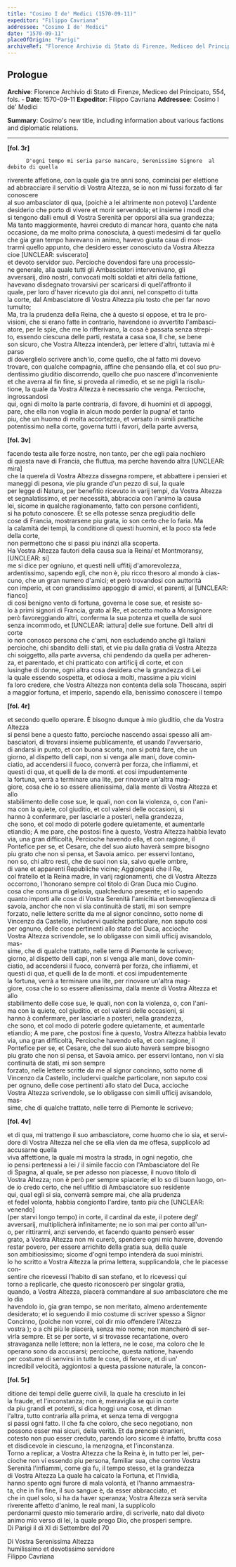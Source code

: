 ```yaml
---
title: "Cosimo I de' Medici (1570-09-11)"
expeditor: "Filippo Cavriana"
addressee: "Cosimo I de' Medici"
date: "1570-09-11"
placeOfOrigin: "Parigi"
archiveRef: "Florence Archivio di Stato di Firenze, Mediceo del Principato, 554, fols. -"
---
```


## Prologue

**Archive**: Florence Archivio di Stato di Firenze, Mediceo del Principato, 554, fols. -
**Date**: 1570-09-11
**Expeditor**: Filippo Cavriana
**Addressee**: Cosimo I de' Medici

**Summary**: Cosimo's new title, including information about various factions and diplomatic relations.

---


**[fol. 3r]**


          D'ogni tempo mi seria parso mancare, Serenissimo Signore  al debito di quella   
riverente affetione, con la quale gia tre anni sono, cominciai per elettione   
ad abbracciare il servitio di Vostra Altezza, se io non mi fussi forzato di far conoscere   
al suo ambasciator di qua, (poichè a lei altrimente non potevo) L'ardente   
desiderio che porto di vivere et morir servendola; et insieme i modi che   
si tengono dalli emuli di Vostra Serenità  per opporsi alla sua grandezza;   
Ma tanto maggiormente, havrei creduto di mancar hora, quanto che nata   
occasione, da me molto prima conosciuta, à questi medesimi di far quello   
che gia gran tempo havevano in animo, havevo giusta caua di mos-  
trarmi quello appunto, che desidero esser conosciuto da Vostra Altezza  cioe [UNCLEAR: sviscerato]  
et devoto servidor suo. Percioche dovendosi fare una processio-  
ne generale, alla quale tutti gli Ambasciatori intervenivano, gli   
avversarij, dirò nostri, convocati molti soldati et altri della fattione,   
havevano disdegnato trovarsivi per scaricarsi di quell'affronto il   
quale, per loro d'haver ricevuto gia doi anni, nel conspetto di tutta   
la corte, dal Ambasciatore  di Vostra Altezza  piu tosto che per far novo tumulto;   
Ma, tra la prudenza della Reina, che à questo si oppose, et tra le pro-  
visioni, che si erano fatte in contrario, havendone io avvertito l'ambasci-  
atore, per le spie, che me lo rifferivano, la cosa è passata senza strepi-  
to, essendo ciescuna delle parti, restata a casa soa, Il che, se bene   
son sicuro, che Vostra Altezza  intenderà, per lettere d'altri, tuttavia mi è parso   
di doverglielo scrivere anch'io, come quello, che al fatto mi dovevo   
trovare, con qualche compagnia, affine che pensando ella, et col suo pru-  
dentissimo giuditio discorrendo, quello che puo nascere d'inconveniente   
et che averra al fin fine, si proveda al rimedio, et se ne pigli la risolu-  
tione, la quale da Vostra Altezza  è necessario che venga. Percioche, ingrossandosi   
qui, ogni di molto la parte contraria, di favore, di huomini et di appoggi,   
pare, che ella non voglia in alcun modo perder la pugna/ et tanto   
piu, che un huomo di molta accortezza, et versato in simili prattiche   
potentissimo nella corte, governa tutti i favori, della parte avversa,
        


**[fol. 3v]**

  
facendo testa alle forze nostre, non tanto, per che egli paia nochiero   
di questa nave di Francia, che fluttua, ma perche havendo altra [UNCLEAR: mira]  
che la querela di Vostra Altezza  dissegna rompere, et abbattere i pensieri et   
maneggi di pesona, vie piu grande d'un pezzo di sui, la quale   
per legge di Natura, per benefitio ricevuto in varij tempi, da Vostra Altezza   
et segnalatissimo, et per necessità, abbraccia con  l'animo la causa   
lei, sicome in qualche ragionamento, fatto con persone confidenti,   
si ha potuto conoscere. Et se ella potesse senza pregiuditio delle   
cose di Francia, mostrarsene piu grata, io son certo che lo faria. Ma   
la calamità dei tempi, la conditione di questi huomini, et la poco sta fede della corte,   
non permettono che si passi piu inánzi alla scoperta.   
Ha Vostra Altezza  fautori della causa sua la Reina/ et Montmoransy, [UNCLEAR: si]  
me si dice per ogniuno, et questi nelli uffitij d'amorevolezza,   
ardentissimo, sapendo egli, che non è, piu ricco thesoro al mondo à cias-  
cuno, che un gran numero d'amici; et però trovandosi con  auttorità   
con imperio, et con  grandissimo appoggio di amici, et parenti, al [UNCLEAR: fianco]  
di cosi benigno vento di fortuna, governa le cose sue, et resiste so-  
lo à primi signori  di Francia, grato al Re, et accetto molto a Monsignore   
però favoreggiando altri, conferma la sua potenza et quella de suoi   
senza incommodo, et [UNCLEAR: iattura] delle sue fortune. Delli altri di corte   
io non conosco persona che c'ami, non escludendo anche gli Italiani   
percioche, chi sbandito delli stati, et vie piu dalla gratia di Vostra Altezza   
chi soiggetto, alla parte avversa, chi pendendo da quella per adheren-  
za, et parentado, et chi pratticato con artificij di corte, et con   
lusinghe di donne, ogni altra cosa desidera che la grandezza di Lei   
la quale essendo sospetta, et odiosa a molti, massime a piu vicini   
fa loro credere, che Vostra Altezza  non contenta della sola Thoscana, aspiri   
a maggior fortuna, et imperio, sapendo ella, benissimo conoscere il tempo
        


**[fol. 4r]**

  
et secondo quello operare. È bisogno dunque à mio giuditio, che da Vostra Altezza   
si pensi bene a questo fatto, percioche nascendo assai spesso alli am-  
basciatori, di trovarsi insieme publicamente, et usando l'avversario,   
di andarsi in punto, et con buona scorta, non  si potrà fare, che un   
giorno, al dispetto delli capi, non si venga alle mani, dove comin-  
ciatio, ad accendersi il fuoco, converrà per forza, che infiammi, et   
questi di qua, et quelli de la de monti. et cosi impudentemente   
la fortuna, verrà a terminare una lite, per rinovare un'altra mag-  
giore, cosa che io so essere alienissima, dalla mente di Vostra Altezza  et allo   
stabilimento delle cose sue, le quali, non con  la violenza, o, con l'ani-  
ma con  la quiete, col giuditio, et col valersi delle occasioni, si   
hanno à confermare, per lasciarle a posteri, nella grandezza,   
che sono, et col modo di poterle godere quietamente, et aumentarle   
etiandio; A me pare, che postosi fine à questo, Vostra Altezza  habbia levato   
via, una gran difficoltà, Percioche havendo ella, et con  ragione, il   
Pontefice per se, et Cesare, che del suo aiuto haverà sempre bisogno   
piu grato che non si pensa, et Savoia amico. per esservi lontano,   
non so, chi altro resti, che de suoi non sia, salvo quelle ombre,   
di vane et apparenti Republiche vicine; Aggiongesi che il Re,   
col fratello  et la Reina madre, in varij ragionamenti, che di Vostra Altezza   
occorrono, l'honorano sempre col titolo di Gran Duca mio Cugino.   
cosa che consuma di gelosia, qualcheduno presente; et io sapendo   
quanto importi alle cose di Vostra Serenità l'amicitia et benevoglienza di   
savoia, anchor che non  vi sia continuità de stati, mi son sempre   
forzato, nelle lettere scritte da me al signor concinno, sotto nome di   
Vincenzo da Castello, includervi qualche particolare, non saputo cosi   
per ognuno, delle cose pertinenti allo stato del Duca, accioche   
Vostra Altezza  scrivendole, se lo obligasse con simili ufficij avisandolo, mas-  
sime, che di qualche trattato, nelle terre di Piemonte le scrivevo;   
giorno, al dispetto delli capi, non si venga alle mani, dove comin-  
ciatio, ad accendersi il fuoco, converrà per forza, che infiammi, et   
questi di qua, et quelli de la de monti. et cosi impudentemente   
la fortuna, verrà a terminare una lite, per rinovare un'altra mag-  
giore, cosa che io so essere alienissima, dalla mente di Vostra Altezza  et allo   
stabilimento delle cose sue, le quali, non con  la violenza, o, con l'ani-  
ma con  la quiete, col giuditio, et col valersi delle occasioni, si   
hanno à confermare, per lasciarle a posteri, nella grandezza,   
che sono, et col modo di poterle godere quietamente, et aumentarle   
etiandio; A me pare, che postosi fine à questo, Vostra Altezza  habbia levato   
via, una gran difficoltà, Percioche havendo ella, et con  ragione, il   
Pontefice per se, et Cesare, che del suo aiuto haverà sempre bisogno   
piu grato che non si pensa, et Savoia amico. per esservi lontano, non  vi sia continuità de stati, mi son sempre   
forzato, nelle lettere scritte da me al signor concinno, sotto nome di   
Vincenzo da Castello, includervi qualche particolare, non saputo cosi   
per ognuno, delle cose pertinenti allo stato del Duca, accioche   
Vostra Altezza  scrivendole, se lo obligasse con simili ufficij avisandolo, mas-  
sime, che di qualche trattato, nelle terre di Piemonte le scrivevo;
        


**[fol. 4v]**

  
et di qua, mi trattengo il suo ambasciatore, come huomo che io sia, et servi-  
dore di Vostra Altezza  nel che se ella vien da me offesa, supplicolo  ad accusarne quella   
viva affettione, la quale mi mostra la strada, in ogni negotio, che   
io pensi pertenessi a lei / il simile faccio con l'Ambasciatore  del Re   
di Spagna, al quale, se per adesso non piacesse, il nuovo titolo di   
Vostra Altezza; non è però per sempre spiacerle; el lo so di buon luogo, on-  
de io credo certo, che nel uffitio di Ambasciatore suo residente   
qui, qual egli si sia, converrà sempre mai, che alla prudenza   
et fedel volonta, habbia congionto l'ardire, tanto più che [UNCLEAR: venendo]  
(per starvi longo tempo) in corte, il cardinal da este, il potere degl'   
avversarij, multiplicherà infinitamente; ne io son mai per conto all'un-  
o, per rittirarmi, anzi servendo, et facendo quanto penserò esser   
grato, a Vostra Altezza  non mi curerò, spendere ogni mio havere, dovendo   
restar povero, per essere arrichito della gratia sua, della quale   
son ambitiosissimo; sicome d'ogni tempo intenderà da suoi ministri.   
Io ho scritto a Vostra Altezza  la prima lettera, supplicandola, che le piacesse con-  
sentire che ricevessi l'habito di san stefano, et lo ricevessi qui   
torno a replicarle, che questo riconoscerò per singolar gratia,   
quando, a Vostra Altezza, piacerà commandare  al suo ambasciatore  che me lo dia   
havendolo io, gia gran tempo, se non  meritato, almeno ardentemente   
desiderato; et io seguendo il mio costume di scriver spesso a Signor   
Concinno, (poiche non vorrei, col dir mio offendere l'Altezza   
vostra ); o a chi più le piacerà, senza mio nome; non  mancherò di ser-  
virla sempre. Et se per sorte, vi si trovasse recantatione, overo   
stravaganza nelle lettere; non la lettera, ne le cose, ma coloro che le   
operano sono da accusarsi; percioche, questa natione, havendo   
per costume di senvirsi in tutte le cose, di fervore, et di un'   
incredibil velocità, aggiontosi a questa passione naturale, la concon-


**[fol. 5r]**

ditione dei tempi delle guerre civili, la quale ha cresciuto in lei   
la fraude, et l'inconstanza; non è, meraviglia se qui in corte   
da piu grandi et potenti, si dica hoggi una cosa, et diman   
l'altra, tutto contraria alla prima, et senza tema di vergogna   
si passi ogni fatto. Il che fa che coloro, che seco negotiano, non   
possono esser mai sicuri, della verità. Et da prencipi stranieri,   
cotesto non  puo esser creduto, parendo loro sicome è infatto, brutta cosa   
et disdicevole in ciescuno, la menzogna, et l'inconstanza.   
Torno a replicar, a Vostra Altezza  che la Reina è, in tutto per lei, per-  
cioche non vi essendo piu persona, familiar sua, che contro Vostra   
Serenità  l'infiammi, come gia fu, il tempo stesso, et la grandezza   
di Vostra Altezza  La quale ha calcato la Fortuna, et l'Invidia,   
hanno spento ogni furore di mala volontà, et l'hanno  ammaestra-  
ta, che in fin fine, il suo sangue è, da esser abbracciato, et   
che in quel solo, si ha da haver speranza; Vostra Altezza  serà servita riverente affetto d'animo, le real mani, la supplicolo   
perdonarmi questo mio temerario ardire, di scriverle, nato dal divoto   
animo mio verso di lei, la quale prego Dio, che prosperi sempre.   
Di Parigi il di XI di Settembre del 70

  
Di Vostra Serenissima Altezza   
humilissimo et devotissimo servidore   
Filippo Cavriana


